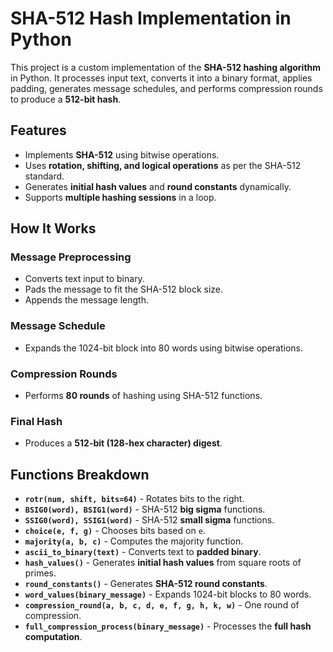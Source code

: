 # SHA-512 Hash Implementation in Python

This project is a custom implementation of the **SHA-512 hashing algorithm** in Python. It processes input text, converts it into a binary format, applies padding, generates message schedules, and performs compression rounds to produce a **512-bit hash**.

## Features

- Implements **SHA-512** using bitwise operations.
- Uses **rotation, shifting, and logical operations** as per the SHA-512 standard.
- Generates **initial hash values** and **round constants** dynamically.
- Supports **multiple hashing sessions** in a loop.

## How It Works

### Message Preprocessing
- Converts text input to binary.
- Pads the message to fit the SHA-512 block size.
- Appends the message length.

### Message Schedule
- Expands the 1024-bit block into 80 words using bitwise operations.

### Compression Rounds
- Performs **80 rounds** of hashing using SHA-512 functions.

### Final Hash
- Produces a **512-bit (128-hex character) digest**.

## Functions Breakdown

- **`rotr(num, shift, bits=64)`** - Rotates bits to the right.
- **`BSIG0(word), BSIG1(word)`** - SHA-512 **big sigma** functions.
- **`SSIG0(word), SSIG1(word)`** - SHA-512 **small sigma** functions.
- **`choice(e, f, g)`** - Chooses bits based on `e`.
- **`majority(a, b, c)`** - Computes the majority function.
- **`ascii_to_binary(text)`** - Converts text to **padded binary**.
- **`hash_values()`** - Generates **initial hash values** from square roots of primes.
- **`round_constants()`** - Generates **SHA-512 round constants**.
- **`word_values(binary_message)`** - Expands 1024-bit blocks to 80 words.
- **`compression_round(a, b, c, d, e, f, g, h, k, w)`** - One round of compression.
- **`full_compression_process(binary_message)`** - Processes the **full hash computation**.

